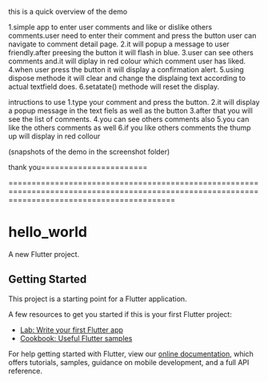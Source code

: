 this is a quick overview of the demo

1.simple app to enter user comments and like or dislike others comments.user need to enter their comment and press the button user can navigate to comment detail page.
2.it will popup a message to user friendly.after preesing the button it will flash in blue.
3.user can see others comments and.it will diplay in red colour which comment user has liked.
4.when user press the button it will display a confirmation alert.
5.using dispose methode it will clear and change the displaing text according to actual textfield does.
6.setatate() methode will reset the display.

intructions to use
1.type your comment and press the button.
2.it will display a popup message in the text fiels as well as the button
3.after that you will see the list of comments.
4.you can see others comments also
5.you can like the others comments as well
6.if you like others comments the thump up will display in red collour

(snapshots of the demo in the screenshot folder)

thank you=======================


================================================================================================================================================
# hello_world

A new Flutter project.

## Getting Started

This project is a starting point for a Flutter application.

A few resources to get you started if this is your first Flutter project:

- [Lab: Write your first Flutter app](https://flutter.dev/docs/get-started/codelab)
- [Cookbook: Useful Flutter samples](https://flutter.dev/docs/cookbook)

For help getting started with Flutter, view our
[online documentation](https://flutter.dev/docs), which offers tutorials,
samples, guidance on mobile development, and a full API reference.
